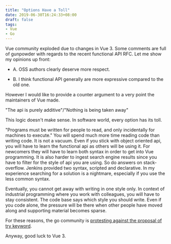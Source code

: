 ```yaml
---
title: "Options Have a Toll"
date: 2019-06-30T16:24:33+08:00
draft: false
tags:
- Vue
- Go
---
```


Vue community exploded due to changes in Vue 3. Some comments are full of gunpowder with regards to the recent functional API RFC. Let me show my opinions up front:

- A. OSS authors clearly deserve more respect.

- B. I think functional API generally are more expressive compared to the old one.

However I would like to provide a counter argument to a very point the maintainers of Vue made.

"The api is purely additive"/"Nothing is being taken away"

This logic doesn't make sense. In software world, every option has its toll.

"Programs must be written for people to read, and only incidentally for machines to execute." You will spend much more time reading code than writing code. It is not a vacuum. Even if you stick with object oriented api, you will have to learn the functional api as others will be using it. For newcomers they will have to learn both syntax in order to get into Vue programming. It is also harder to ingest search engine results since you have to filter for the style of api you are using. So do answers on stack-overflow. Jenkins provided two syntax, scripted and declarative. In my experience searching for a solution is a nightmare, especially if you use the less common syntax.

Eventually, you cannot get away with writing in one style only. In context of industrial programming where you work with colleagues, you will have to stay consistent. The code base says which style you should write. Even if you code alone, the pressure will be there when other people have moved along and supporting material becomes sparse.

For these reasons, the go community is [protesting against the proposal of try keyword](https://github.com/golang/go/issues/32825).

Anyway, good luck to Vue 3.



